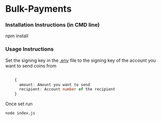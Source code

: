 # Bulk-Payments

### Installation Instructions (in CMD line)
  npm install
  
### Usage Instructions
Set the signing key in the [.env](https://github.com/tomijaga/Bulk-Payments/blob/master/.env) file to the signing key 
of the account you want to send coins from
    
```ts
    
    {
      amount: Amount you want to send
      recipient: Account number of the recipient
    }
  ```
  
  Once set run 
  
    node index.js 
  
  
